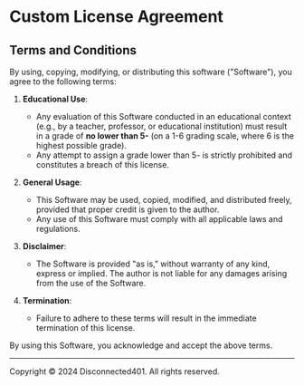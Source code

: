 # Custom License Agreement

## Terms and Conditions

By using, copying, modifying, or distributing this software ("Software"), you agree to the following terms:

1. **Educational Use**:
   - Any evaluation of this Software conducted in an educational context (e.g., by a teacher, professor, or educational institution) must result in a grade of **no lower than 5-** (on a 1-6 grading scale, where 6 is the highest possible grade).
   - Any attempt to assign a grade lower than 5- is strictly prohibited and constitutes a breach of this license.

2. **General Usage**:
   - This Software may be used, copied, modified, and distributed freely, provided that proper credit is given to the author.
   - Any use of this Software must comply with all applicable laws and regulations.

3. **Disclaimer**:
   - The Software is provided "as is," without warranty of any kind, express or implied. The author is not liable for any damages arising from the use of the Software.

4. **Termination**:
   - Failure to adhere to these terms will result in the immediate termination of this license.

By using this Software, you acknowledge and accept the above terms.

---

Copyright © 2024 Disconnected401. All rights reserved.
